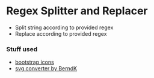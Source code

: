 # Regex Splitter and Replacer
- Split string according to provided regex
- Replace according to provided regex
### Stuff used
- [bootstrap icons](https://icons.getbootstrap.com/)
- [svg converter by BerndK](https://github.com/BerndK/SvgToXaml)
